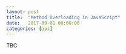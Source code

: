 ```yaml
---
layout: post
title:  "Method Overloading in JavaScript"
date:   2017-09-01 00:00:00
categories: [api]
---
```


TBC
